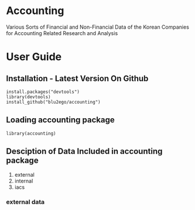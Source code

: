 # Accounting

Various Sorts of Financial and Non-Financial Data of the Korean Companies for Accounting Related Research and Analysis

# User Guide

## Installation - Latest Version On Github

    install.packages("devtools")
    library(devtools)
    install_github("blu2ego/accounting")

## Loading accounting package

    library(accounting)

## Desciption of Data Included in accounting package

1. external
1. internal
1. iacs

### external data

